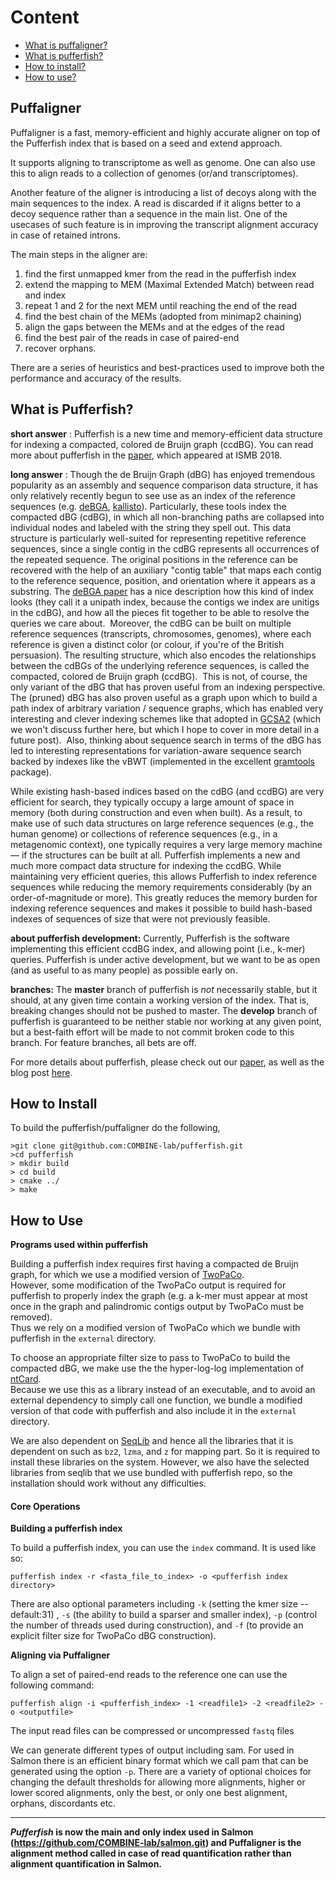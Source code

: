 # Content
 * [What is puffaligner?](#puffaligner)
 * [What is pufferfish?](#whatis)
 * [How to install?](#building)
 * [How to use?](#using)

## Puffaligner <a name="puffaligner"></a>
Puffaligner is a fast, memory-efficient and highly accurate aligner 
on top of the Pufferfish index 
that is based on a seed and extend approach.

It supports aligning to transcriptome as well as genome.
One can also use this to align reads to a collection of genomes (or/and transcriptomes).

Another feature of the aligner is introducing a list of decoys
along with the main sequences to the index.
 A read is discarded if it
aligns better to a decoy sequence rather than a sequence in the main list.
One of the usecases of such feature is in improving the
transcript alignment accuracy in case of retained introns.


The main steps in the aligner are:
1. find the first unmapped kmer from the read in the pufferfish index
2. extend the mapping to MEM (Maximal Extended Match) between read and index
3. repeat 1 and 2 for the next MEM until reaching the end of the read
4. find the best chain of the MEMs (adopted from minimap2 chaining)
5. align the gaps between the MEMs and at the edges of the read
6. find the best pair of the reads in case of paired-end
7. recover orphans.

There are a series of heuristics and best-practices used
to improve both the performance and accuracy of the results.
 
## What is Pufferfish? <a name="whatis"></a>

**short answer** : Pufferfish is a new time and memory-efficient data structure for indexing a compacted, colored de Bruijn graph (ccdBG).  You can read more about pufferfish in the [paper](https://academic.oup.com/bioinformatics/article/34/13/i169/5045749), which appeared at ISMB 2018.

**long answer** : 
Though the de Bruijn Graph (dBG) has enjoyed tremendous popularity as an assembly and sequence comparison data structure, it has only relatively recently begun to see use as an index of the reference sequences (e.g. [deBGA](https://github.com/HongzheGuo/deBGA), [kallisto](https://github.com/pachterlab/kallisto)). Particularly, these tools index the compacted dBG (cdBG), in which all non-branching paths are collapsed into individual nodes and labeled with the string they spell out. This data structure is particularly well-suited for representing repetitive reference sequences, since a single contig in the cdBG represents all occurrences of the repeated sequence. The original positions in the reference can be recovered with the help of an auxiliary "contig table" that maps each contig to the reference sequence, position, and orientation where it appears as a substring. The [deBGA paper](https://academic.oup.com/bioinformatics/article-abstract/32/21/3224/2415064/deBGA-read-alignment-with-de-Bruijn-graph-based?redirectedFrom=fulltext) has a nice description how this kind of index looks (they call it a unipath index, because the contigs we index are unitigs in the cdBG), and how all the pieces fit together to be able to resolve the queries we care about.  Moreover, the cdBG can be built on multiple reference sequences (transcripts, chromosomes, genomes), where each reference is given a distinct color (or colour, if you're of the British persuasion). The resulting structure, which also encodes the relationships between the cdBGs of the underlying reference sequences, is called the compacted, colored de Bruijn graph (ccdBG).  This is not, of course, the only variant of the dBG that has proven useful from an indexing perspective. The (pruned) dBG has also proven useful as a graph upon which to build a path index of arbitrary variation / sequence graphs, which has enabled very interesting and clever indexing schemes like that adopted in [GCSA2](https://github.com/jltsiren/gcsa2) (which we won't discuss further here, but which I hope to cover in more detail in a future post).  Also, thinking about sequence search in terms of the dBG has led to interesting representations for variation-aware sequence search backed by indexes like the vBWT (implemented in the excellent [gramtools](https://github.com/iqbal-lab-org/gramtools) package).

While existing hash-based indices based on the cdBG (and ccdBG) are very efficient for search, they typically occupy a large amount of space in memory (both during construction and even when built). As a result, to make use of such data structures on large reference sequences (e.g., the human genome) or collections of reference sequences (e.g., in a metagenomic context), one typically requires a very large memory machine — if the structures can be built at all. Pufferfish implements a new and much more compact data structure for indexing the ccdBG. While maintaining very efficient queries, this allows Pufferfish to index reference sequences while reducing the memory requirements considerably (by an order-of-magnitude or more). This greatly reduces the memory burden for indexing reference sequences and makes it possible to build hash-based indexes of sequences of size that were not previously feasible.

**about pufferfish development:**
Currently, Pufferfish is the software implementing this efficient ccdBG index, and allowing point (i.e., k-mer) queries.  Pufferfish is under active development, but we want to be as open (and as useful to as many people) as possible early on. 


**branches:**
The **master** branch of pufferfish is _not_ necessarily stable, but it should, at any given time contain a working version of the index.  That is, breaking changes should not be pushed to master.  The **develop** branch of pufferfish is guaranteed to be neither stable nor working at any given point, but a best-faith effort will be made to not commit broken code to this branch.  For feature branches, all bets are off.

For more details about pufferfish, please check out our [paper](https://academic.oup.com/bioinformatics/article/34/13/i169/5045749), as well as the blog post [here](http://robpatro.com/blog/?p=494).

## How to Install <a name="building"></a>
To build the pufferfish/puffaligner do the following,

```
>git clone git@github.com:COMBINE-lab/pufferfish.git
>cd pufferfish
> mkdir build
> cd build
> cmake ../
> make
```

## How to Use <a name="using"></a>

**Programs used within pufferfish**

Building a pufferfish index requires first having a compacted de Bruijn graph, for which we use a modified version of [TwoPaCo](https://github.com/medvedevgroup/TwoPaCo).  
However, some modification of the TwoPaCo output is required for pufferfish to properly index the graph (e.g. a k-mer must appear at most once in the graph and palindromic contigs output by TwoPaCo must be removed).  
Thus we rely on a modified version of TwoPaCo which we bundle with pufferfish in the `external` directory.

To choose an appropriate filter size to pass to TwoPaCo to build the compacted dBG, we make use the the hyper-log-log implementation of [ntCard](https://github.com/bcgsc/ntCard).  
Because we use this as a library instead of an executable, and to avoid an external dependency to simply call one function, we bundle a modified version of that code with pufferfish and also include it in the `external` directory.

We are also dependent on [SeqLib](https://github.com/walaj/SeqLib) 
and hence all the libraries that it is dependent on such as `bz2`, `lzma`, and `z` for mapping part. 
So it is required to install these libraries on the system.
However, we also have the selected libraries from seqlib that we use
bundled with pufferfish repo, 
so the installation should work 
without any difficulties.

#### Core Operations

**Building a pufferfish index**

To build a pufferfish index, you can use the `index` command.  It is used like so:

```
pufferfish index -r <fasta_file_to_index> -o <pufferfish index directory>
```

There are also optional parameters including `-k` (setting the kmer size -- default:31)
, `-s` (the ability to build a sparser and smaller index), `-p` (control the number of threads used during construction), and `-f` (to provide an explicit filter size for TwoPaCo dBG construction).

**Aligning via Puffaligner**

To align a set of paired-end reads to the reference one can use
the following command:
```
pufferfish align -i <pufferfish_index> -1 <readfile1> -2 <readfile2> -o <outputfile> 
```
The input read files can be compressed or uncompressed `fastq` files

We can generate different types of output including sam.
For used in Salmon there is an efficient binary format 
which we call pam that can be generated using the option `-p`.
There are a variety of optional choices for changing the
default thresholds for allowing more alignments, 
higher or lower scored alignments, only the best, or only one
best alignment, orphans, discordants etc. 

---
***Pufferfish* is now the main and only index used in Salmon
(https://github.com/COMBINE-lab/salmon.git)
and Puffaligner is the alignment method called in case
of read quantification rather than alignment quantification
in Salmon.**